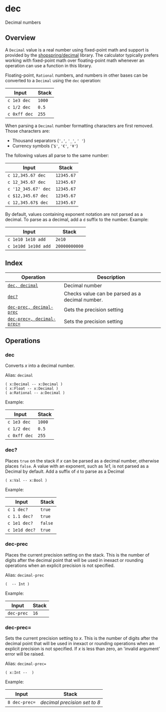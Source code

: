<!-- Document generated by "gen-doc"; DO NOT EDIT -->

# dec

Decimal numbers

## Overview

A `Decimal` value is a real number using fixed-point math and support is
provided by the [shopspring/decimal](https://github.com/shopspring/decimal)
library. The calculator typically prefers working with fixed-point math over
floating-point math whenever an operation can use a function in this library.

Floating-point, `Rational` numbers, and numbers in other bases can be converted
to a `Decimal` using the `dec` operation:

<!-- test: decimal-convert -->

| Input               | Stack
|---------------------|-------------
| `c 1e3 dec`         | `1000`
| `c 1/2 dec`         | `0.5`
| `c 0xff dec`        | `255`

When parsing a `Decimal` number formatting characters are first removed. Those characters are:

- Thousand separators (`','`, `'_'`, `' '`)
- Currency symbols ('`$'`, `'€'`, `'¥'`)

The following values all parse to the same number:

<!-- test: parse-formatting-decimal -->

| Input               | Stack
|---------------------|-------------
| `c 12,345.67 dec`   | `12345.67`
| `c 12_345.67 dec  ` | `12345.67`
| `c '12_345.67' dec` | `12345.67`
| `c $12,345.67 dec`  | `12345.67`
| `c 12,345.67$ dec`  | `12345.67`

By default, values containing exponent notation are not parsed as a decimal.
To parse as a decimal, add a `d` suffix to the number. Example:

<!-- test: decimal-parse -->

| Input               | Stack
|---------------------|-------------
| `c 1e10 1e10 add`   | `2e10`
| `c 1e10d 1e10d add` | `20000000000`

## Index

| Operation | Description
|-----------|------------
| [`dec, decimal`](#dec) | Decimal number
| [`dec?`](#dec?) | Checks value can be parsed as a decimal number.
| [`dec-prec, decimal-prec`](#dec-prec) | Gets the precision setting
| [`dec-prec=, decimal-prec=`](#dec-prec=) | Sets the precision setting

## Operations

### dec

Converts *x* into a decimal number.

Alias: `decimal`

```
( x:Decimal -- x:Decimal )
( x:Float -- x:Decimal )
( a:Rational -- a:Decimal )
```

Example:

<!-- test: dec -->

| Input | Stack
|-------|------
| `c 1e3 dec` | `1000`
| `c 1/2 dec` | `0.5`
| `c 0xff dec` | `255`

### dec?

Places `true` on the stack if *x* can be parsed as a decimal number,
otherwise places `false`. A value with an exponent, such as *1e1*, is
not parsed as a Decimal by default. Add a suffix of `d` to parse as
a Decimal

```
( x:Val -- x:Bool )
```

Example:

<!-- test: dec? -->

| Input | Stack
|-------|------
| `c 1 dec?` | `true`
| `c 1.1 dec?` | `true`
| `c 1e1 dec?` | `false`
| `c 1e1d dec?` | `true`

### dec-prec

Places the current precision setting on the stack. This is the number
of digits after the decimal point that will be used in inexact or
rounding operations when an explicit precision is not specified.

Alias: `decimal-prec`

```
(  -- Int )
```

Example:

<!-- test: dec-prec -->

| Input | Stack
|-------|------
| `dec-prec` | `16`

### dec-prec=

Sets the current precision setting to *x*. This is the number of digits
after the decimal point that will be used in inexact or rounding operations
when an explicit precision is not specified. If *x* is less than zero,
an 'invalid argument' error will be raised.

Alias: `decimal-prec=`

```
( x:Int --  )
```

Example:

<!-- test: dec-prec= -->

| Input | Stack
|-------|------
| `8 dec-prec=` | *decimal precision set to 8*
